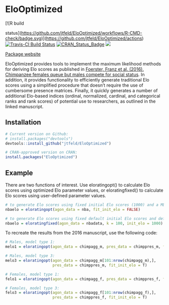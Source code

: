 
<!-- README.md is generated from README.Rmd. Please edit that file -->

# EloOptimized

<!-- badges: start --> [![R build
status](https://github.com/jtfeld/EloOptimized/workflows/R-CMD-check/badge.svg)](https://github.com/jtfeld/EloOptimized/actions)
[![Travis-CI Build
Status](https://travis-ci.org/jtfeld/EloOptimized.svg?branch=master)](https://travis-ci.org/jtfeld/EloOptimized)
[![CRAN\_Status\_Badge](http://www.r-pkg.org/badges/version/EloOptimized)](https://cran.r-project.org/package=EloOptimized)
[![](https://cranlogs.r-pkg.org/badges/grand-total/EloOptimized)](https://cran.r-project.org/package=EloOptimized)
<!-- badges: end -->

[Package website](https://jtfeld.github.io/EloOptimized/)

EloOptimized provides tools to implement the maximum likelihood methods
for deriving Elo scores as published in [Foerster, Franz et al. (2016).
Chimpanzee females queue but males compete for social
status](https://www.nature.com/articles/srep35404). In addition, it
provides functionality to efficiently generate traditional Elo scores
using a simplified procedure that doesn’t require the use of cumbersome
presence matrices. Finally, it quickly generates a number of additional
Elo-based indices (ordinal, normalized, cardinal, and categorical ranks
and rank scores) of potential use to researchers, as outlined in the
linked manuscript.

## Installation

``` r
# Current version on Github:
# install.packages("devtools")
devtools::install_github("jtfeld/EloOptimized")

# CRAN-approved version on CRAN:
install.packages("EloOptimized")
```

## Example

There are two functions of interest. Use eloratingopt() to calculate Elo
scores using optimized Elo parameter values, or eloratingfixed() to
calculate Elo scores using user-defined parameter values.

``` r
# to generate Elo scores using fixed initial Elo scores (1000) and a ML-fitted value for the K parameter:
nbaelo = eloratingopt(agon_data = nba, fit_init_elo = FALSE)

# to generate Elo scores using fixed default initial Elo scores and default K:
nbaelo = eloratingfixed(agon_data = nbadata, k = 100, init_elo = 1000)
```

To recreate the results from the 2016 manuscript, use the following
code:

``` r
# Males, model type 1:
melo1 = eloratingopt(agon_data = chimpagg_m, pres_data = chimppres_m, fit_init_elo = F)

# Males, model type 3:
melo3 = eloratingopt(agon_data = chimpagg_m[101:nrow(chimpagg_m),], 
                     pres_data = chimppres_m, fit_init_elo = T)

# Females, model type 1: 
felo1 = eloratingopt(agon_data = chimpagg_f, pres_data = chimppres_f, fit_init_elo = F)

# Females, model type 3:
felo3 = eloratingopt(agon_data = chimpagg_f[101:nrow(chimpagg_f),], 
                     pres_data = chimppres_f, fit_init_elo = T)
```
